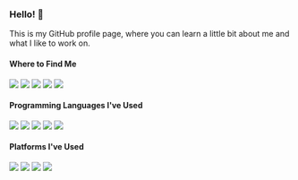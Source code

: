 ### Hello! 👋 

This is my GitHub profile page, where you can learn a little bit about me and what I like to work on.

#### Where to Find Me
[<img src="https://img.shields.io/badge/RSS-FFA500?style=for-the-badge&logo=rss&logoColor=white">](https://mikevanbuskirk.io/posts/index.xml)
[<img src="https://img.shields.io/badge/Twitter-1DA1F2?style=for-the-badge&logo=twitter&logoColor=white">](https://twitter.com/mikevanbus)
[<img src="https://img.shields.io/badge/LinkedIn-0077B5?style=for-the-badge&logo=linkedin&logoColor=white">](https://www.linkedin.com/in/mikevanbuskirk/)
[<img src="https://img.shields.io/badge/dev.to-0A0A0A?style=for-the-badge&logo=dev.to&logoColor=white">](https://dev.to/codevbus)
[<img src="https://img.shields.io/badge/GitHub-100000?style=for-the-badge&logo=github&logoColor=white">](https://github.com/codevbus)

#### Programming Languages I've Used
[<img src="https://img.shields.io/badge/Python-3776AB?style=for-the-badge&logo=python&logoColor=white">](https://www.python.org/)
[<img src="https://img.shields.io/badge/Go-00ADD8?style=for-the-badge&logo=go&logoColor=white">](https://golang.org/)
[<img src="https://img.shields.io/badge/Shell_Script-121011?style=for-the-badge&logo=gnu-bash&logoColor=white">](https://www.gnu.org/software/bash/)
![](https://img.shields.io/badge/:badgeContent?logo=terraform)
[<img src="https://img.shields.io/badge/JavaScript-323330?style=for-the-badge&logo=javascript&logoColor=F7DF1E">](https://www.javascript.com/)

#### Platforms I've Used
[<img src="https://img.shields.io/badge/Amazon_AWS-232F3E?style=for-the-badge&logo=amazon-aws&logoColor=white">](https://aws.amazon.com/)
[<img src="https://img.shields.io/badge/Google_Cloud-4285F4?style=for-the-badge&logo=google-cloud&logoColor=white">](https://cloud.google.com/)
[<img src="https://img.shields.io/badge/Heroku-430098?style=for-the-badge&logo=heroku&logoColor=white">](https://www.heroku.com/)
[<img src="https://img.shields.io/badge/Netlify-00C7B7?style=for-the-badge&logo=netlify&logoColor=white">](https://www.netlify.com/)
